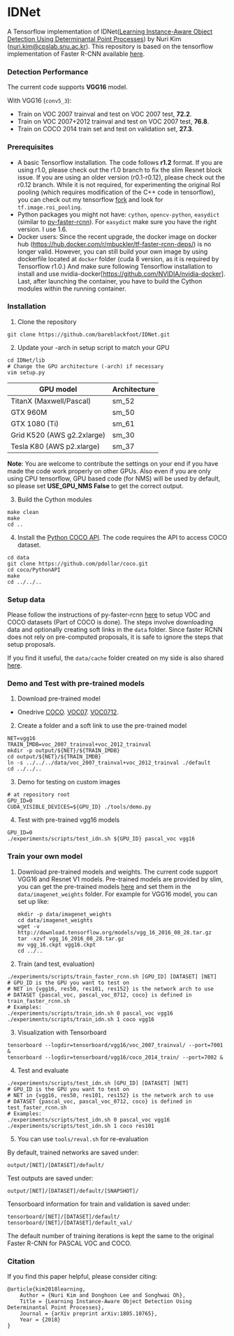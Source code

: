 # IDNet
A Tensorflow implementation of IDNet([Learning Instance-Aware Object Detection Using Determinantal Point Processes](https://arxiv.org/pdf/1805.10765.pdf)) by Nuri Kim (nuri.kim@cpslab.snu.ac.kr). This repository is based on the tensorflow implementation of Faster R-CNN available [here](https://github.com/endernewton/tf-faster-rcnn). 

### Detection Performance
The current code supports **VGG16** model.

With VGG16 (``conv5_3``):
  - Train on VOC 2007 trainval and test on VOC 2007 test, **72.2**.
  - Train on VOC 2007+2012 trainval and test on VOC 2007 test, **76.8**.
  - Train on COCO 2014 train set and test on validation set, **27.3**.

### Prerequisites
  - A basic Tensorflow installation. The code follows **r1.2** format. If you are using r1.0, please check out the r1.0 branch to fix the slim Resnet block issue. If you are using an older version (r0.1-r0.12), please check out the r0.12 branch. While it is not required, for experimenting the original RoI pooling (which requires modification of the C++ code in tensorflow), you can check out my tensorflow [fork](https://github.com/endernewton/tensorflow) and look for ``tf.image.roi_pooling``.
  - Python packages you might not have: `cython`, `opencv-python`, `easydict` (similar to [py-faster-rcnn](https://github.com/rbgirshick/py-faster-rcnn)). For `easydict` make sure you have the right version. I use 1.6.
  - Docker users: Since the recent upgrade, the docker image on docker hub (https://hub.docker.com/r/mbuckler/tf-faster-rcnn-deps/) is no longer valid. However, you can still build your own image by using dockerfile located at `docker` folder (cuda 8 version, as it is required by Tensorflow r1.0.) And make sure following Tensorflow installation to install and use nvidia-docker[https://github.com/NVIDIA/nvidia-docker]. Last, after launching the container, you have to build the Cython modules within the running container. 

### Installation
1. Clone the repository
  ```Shell
  git clone https://github.com/bareblackfoot/IDNet.git
  ```

2. Update your -arch in setup script to match your GPU
  ```Shell
  cd IDNet/lib
  # Change the GPU architecture (-arch) if necessary
  vim setup.py
  ```

  | GPU model  | Architecture |
  | ------------- | ------------- |
  | TitanX (Maxwell/Pascal) | sm_52 |
  | GTX 960M | sm_50 |
  | GTX 1080 (Ti) | sm_61 |
  | Grid K520 (AWS g2.2xlarge) | sm_30 |
  | Tesla K80 (AWS p2.xlarge) | sm_37 |

  **Note**: You are welcome to contribute the settings on your end if you have made the code work properly on other GPUs. Also even if you are only using CPU tensorflow, GPU based code (for NMS) will be used by default, so please set **USE_GPU_NMS False** to get the correct output.


3. Build the Cython modules
  ```Shell
  make clean
  make
  cd ..
  ```

4. Install the [Python COCO API](https://github.com/pdollar/coco). The code requires the API to access COCO dataset.
  ```Shell
  cd data
  git clone https://github.com/pdollar/coco.git
  cd coco/PythonAPI
  make
  cd ../../..
  ```

### Setup data
Please follow the instructions of py-faster-rcnn [here](https://github.com/rbgirshick/py-faster-rcnn#beyond-the-demo-installation-for-training-and-testing-models) to setup VOC and COCO datasets (Part of COCO is done). The steps involve downloading data and optionally creating soft links in the ``data`` folder. Since faster RCNN does not rely on pre-computed proposals, it is safe to ignore the steps that setup proposals.

If you find it useful, the ``data/cache`` folder created on my side is also shared [here](http://ladoga.graphics.cs.cmu.edu/xinleic/tf-faster-rcnn/cache.tgz).

### Demo and Test with pre-trained models
1. Download pre-trained model
  - Onedrive 
  [COCO](https://mysnu-my.sharepoint.com/:u:/g/personal/blackfoot_seoul_ac_kr/EbNEwAHsDulJpPq98xOqDs0BXfrXaC1k9QjsqjFbJlFImA?e=khRdbe).
  [VOC07](https://mysnu-my.sharepoint.com/:u:/g/personal/blackfoot_seoul_ac_kr/EVQkq2R3HAdOk3V4KVX7pmEB7kBCIX1HYKQNlo_O-3UzXg?e=GjodNh).
  [VOC0712](https://mysnu-my.sharepoint.com/:u:/g/personal/blackfoot_seoul_ac_kr/Ediu1LNBHs1ElWjaozh_ShMBledE39LIHjoQB6O5t74xVQ?e=Xg3W2y).

2. Create a folder and a soft link to use the pre-trained model
  ```Shell
  NET=vgg16
  TRAIN_IMDB=voc_2007_trainval+voc_2012_trainval
  mkdir -p output/${NET}/${TRAIN_IMDB}
  cd output/${NET}/${TRAIN_IMDB}
  ln -s ../../../data/voc_2007_trainval+voc_2012_trainval ./default
  cd ../../..
  ```

3. Demo for testing on custom images
  ```Shell
  # at repository root
  GPU_ID=0
  CUDA_VISIBLE_DEVICES=${GPU_ID} ./tools/demo.py
  ```
  
4. Test with pre-trained vgg16 models
  ```Shell
  GPU_ID=0
  ./experiments/scripts/test_idn.sh ${GPU_ID} pascal_voc vgg16
  ```

### Train your own model
1. Download pre-trained models and weights. The current code support VGG16 and Resnet V1 models. Pre-trained models are provided by slim, you can get the pre-trained models [here](https://github.com/tensorflow/models/tree/master/research/slim#pre-trained-models) and set them in the ``data/imagenet_weights`` folder. For example for VGG16 model, you can set up like:
   ```Shell
   mkdir -p data/imagenet_weights
   cd data/imagenet_weights
   wget -v http://download.tensorflow.org/models/vgg_16_2016_08_28.tar.gz
   tar -xzvf vgg_16_2016_08_28.tar.gz
   mv vgg_16.ckpt vgg16.ckpt
   cd ../..
   ```

2. Train (and test, evaluation)
  ```Shell
  ./experiments/scripts/train_faster_rcnn.sh [GPU_ID] [DATASET] [NET]
  # GPU_ID is the GPU you want to test on
  # NET in {vgg16, res50, res101, res152} is the network arch to use
  # DATASET {pascal_voc, pascal_voc_0712, coco} is defined in train_faster_rcnn.sh
  # Examples:
  ./experiments/scripts/train_idn.sh 0 pascal_voc vgg16
  ./experiments/scripts/train_idn.sh 1 coco vgg16
  ```
  
3. Visualization with Tensorboard
  ```Shell
  tensorboard --logdir=tensorboard/vgg16/voc_2007_trainval/ --port=7001 &
  tensorboard --logdir=tensorboard/vgg16/coco_2014_train/ --port=7002 &
  ```

4. Test and evaluate
  ```Shell
  ./experiments/scripts/test_idn.sh [GPU_ID] [DATASET] [NET]
  # GPU_ID is the GPU you want to test on
  # NET in {vgg16, res50, res101, res152} is the network arch to use
  # DATASET {pascal_voc, pascal_voc_0712, coco} is defined in test_faster_rcnn.sh
  # Examples:
  ./experiments/scripts/test_idn.sh 0 pascal_voc vgg16
  ./experiments/scripts/test_idn.sh 1 coco res101
  ```

5. You can use ``tools/reval.sh`` for re-evaluation


By default, trained networks are saved under:

```
output/[NET]/[DATASET]/default/
```

Test outputs are saved under:

```
output/[NET]/[DATASET]/default/[SNAPSHOT]/
```

Tensorboard information for train and validation is saved under:

```
tensorboard/[NET]/[DATASET]/default/
tensorboard/[NET]/[DATASET]/default_val/
```

The default number of training iterations is kept the same to the original Faster R-CNN for PASCAL VOC and COCO. 

### Citation
If you find this paper helpful, please consider citing:
    
    @article{kim2018learning,
        Author = {Nuri Kim and Donghoon Lee and Songhwai Oh},
        Title = {Learning Instance-Aware Object Detection Using Determinantal Point Processes},
        Journal = {arXiv preprint arXiv:1805.10765},
        Year = {2018}
    }
